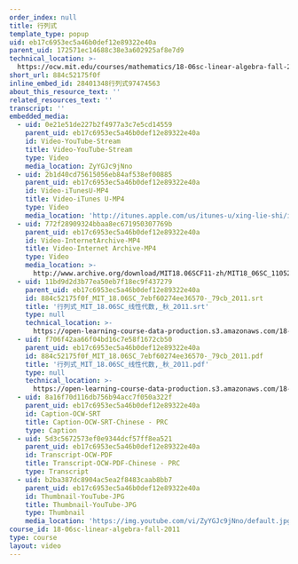 ```yaml
---
order_index: null
title: 行列式
template_type: popup
uid: eb17c6953ec5a46b0def12e89322e40a
parent_uid: 172571ec14688c38e3a602925af8e7d9
technical_location: >-
  https://ocw.mit.edu/courses/mathematics/18-06sc-linear-algebra-fall-2011/least-squares-determinants-and-eigenvalues/determinant-formulas-and-cofactors/884c52175f0f
short_url: 884c52175f0f
inline_embed_id: 28401348行列式97474563
about_this_resource_text: ''
related_resources_text: ''
transcript: ''
embedded_media:
  - uid: 0e21e51de227b2f4977a3c7e5cd14559
    parent_uid: eb17c6953ec5a46b0def12e89322e40a
    id: Video-YouTube-Stream
    title: Video-YouTube-Stream
    type: Video
    media_location: ZyYGJc9jNno
  - uid: 2b1d40cd75615056eb84af538ef00885
    parent_uid: eb17c6953ec5a46b0def12e89322e40a
    id: Video-iTunesU-MP4
    title: Video-iTunes U-MP4
    type: Video
    media_location: 'http://itunes.apple.com/us/itunes-u/xing-lie-shi/id528718147?i=115568870'
  - uid: 772f28909324bbaa8ec671950307769b
    parent_uid: eb17c6953ec5a46b0def12e89322e40a
    id: Video-InternetArchive-MP4
    title: Video-Internet Archive-MP4
    type: Video
    media_location: >-
      http://www.archive.org/download/MIT18.06SCF11-zh/MIT18_06SC_110526_L2_zh-hans-cmn_300k.mp4
  - uid: 11bd9d2d3b77ea50eb7f18ec9f437279
    parent_uid: eb17c6953ec5a46b0def12e89322e40a
    id: 884c52175f0f_MIT_18.06SC_7ebf60274ee36570-_79cb_2011.srt
    title: '行列式_MIT_18.06SC_线性代数,_秋_2011.srt'
    type: null
    technical_location: >-
      https://open-learning-course-data-production.s3.amazonaws.com/18-06sc-linear-algebra-fall-2011/11bd9d2d3b77ea50eb7f18ec9f437279_884c52175f0f_MIT_18.06SC_7ebf60274ee36570-_79cb_2011.srt
  - uid: f706f42aa66f04bd16c7e58f1672cb50
    parent_uid: eb17c6953ec5a46b0def12e89322e40a
    id: 884c52175f0f_MIT_18.06SC_7ebf60274ee36570-_79cb_2011.pdf
    title: '行列式_MIT_18.06SC_线性代数,_秋_2011.pdf'
    type: null
    technical_location: >-
      https://open-learning-course-data-production.s3.amazonaws.com/18-06sc-linear-algebra-fall-2011/f706f42aa66f04bd16c7e58f1672cb50_884c52175f0f_MIT_18.06SC_7ebf60274ee36570-_79cb_2011.pdf
  - uid: 8a16f70d116db756b94acc7f050a322f
    parent_uid: eb17c6953ec5a46b0def12e89322e40a
    id: Caption-OCW-SRT
    title: Caption-OCW-SRT-Chinese - PRC
    type: Caption
  - uid: 5d3c5672573ef0e9344dcf57ff8ea521
    parent_uid: eb17c6953ec5a46b0def12e89322e40a
    id: Transcript-OCW-PDF
    title: Transcript-OCW-PDF-Chinese - PRC
    type: Transcript
  - uid: b2ba387dc8904ac5ea2f8483caab8bb7
    parent_uid: eb17c6953ec5a46b0def12e89322e40a
    id: Thumbnail-YouTube-JPG
    title: Thumbnail-YouTube-JPG
    type: Thumbnail
    media_location: 'https://img.youtube.com/vi/ZyYGJc9jNno/default.jpg'
course_id: 18-06sc-linear-algebra-fall-2011
type: course
layout: video
---
```

